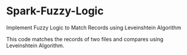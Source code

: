 # Spark-Fuzzy-Logic
Implement Fuzzy Logic to Match Records using Leveinshtein Algorithm


This code matches the records of two files and compares using Leveinshtein Algorithm. 
